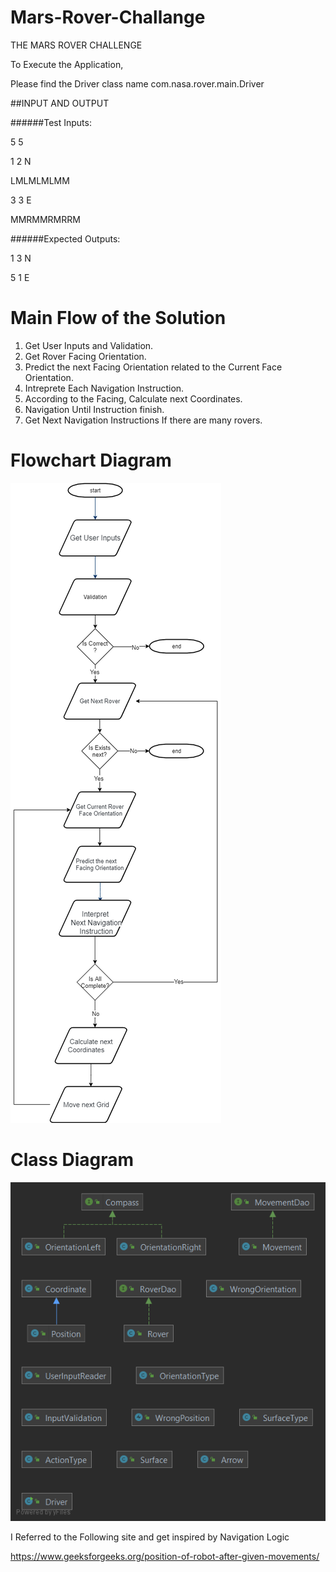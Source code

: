 # Mars-Rover-Challange
THE MARS ROVER CHALLENGE

To Execute the Application,

Please find the Driver class name com.nasa.rover.main.Driver 

##INPUT AND OUTPUT

######Test Inputs:

5 5

1 2 N

LMLMLMLMM

3 3 E

MMRMMRMRRM


######Expected Outputs:

1 3 N

5 1 E

# Main Flow of the Solution

1. Get User Inputs and Validation.
2. Get Rover Facing Orientation.
3. Predict the next Facing Orientation related to the Current Face Orientation.
4. Intreprete Each Navigation Instruction.
5. According to the Facing, Calculate next Coordinates.
6. Navigation Until Instruction finish.
7. Get Next Navigation Instructions If there are many rovers.

# Flowchart Diagram
![alt text](https://github.com/praneethpj/Mars-Rover-Challange/blob/main/Flow_chart_diagram.png)

# Class Diagram
![alt text](https://github.com/praneethpj/Mars-Rover-Challange/blob/main/rover.png)


I Referred to the Following site and get inspired by Navigation Logic 

https://www.geeksforgeeks.org/position-of-robot-after-given-movements/
